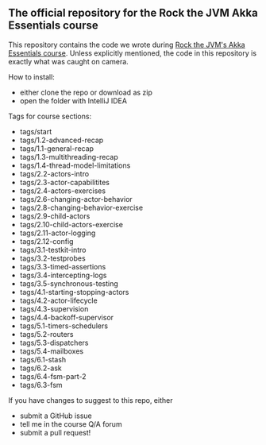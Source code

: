 ## The official repository for the Rock the JVM Akka Essentials course

This repository contains the code we wrote during  [Rock the JVM's Akka Essentials course](https://rockthejvm.com/akka-essentials). Unless explicitly mentioned, the code in this repository is exactly what was caught on camera.

How to install:
- either clone the repo or download as zip
- open the folder with IntelliJ IDEA


Tags for course sections:
- tags/start
- tags/1.2-advanced-recap
- tags/1.1-general-recap
- tags/1.3-multithreading-recap
- tags/1.4-thread-model-limitations
- tags/2.2-actors-intro
- tags/2.3-actor-capabilitites
- tags/2.4-actors-exercises
- tags/2.6-changing-actor-behavior
- tags/2.8-changing-behavior-exercise
- tags/2.9-child-actors
- tags/2.10-child-actors-exercise
- tags/2.11-actor-logging
- tags/2.12-config
- tags/3.1-testkit-intro
- tags/3.2-testprobes
- tags/3.3-timed-assertions
- tags/3.4-intercepting-logs
- tags/3.5-synchronous-testing
- tags/4.1-starting-stopping-actors
- tags/4.2-actor-lifecycle
- tags/4.3-supervision
- tags/4.4-backoff-supervisor
- tags/5.1-timers-schedulers
- tags/5.2-routers
- tags/5.3-dispatchers
- tags/5.4-mailboxes
- tags/6.1-stash
- tags/6.2-ask
- tags/6.4-fsm-part-2
- tags/6.3-fsm



If you have changes to suggest to this repo, either
- submit a GitHub issue
- tell me in the course Q/A forum
- submit a pull request!
